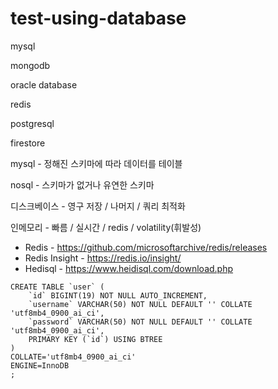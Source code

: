 # test-using-database


mysql

mongodb

oracle database

redis

postgresql

firestore

mysql - 정해진 스키마에 따라 데이터를 테이블

nosql - 스키마가 없거나 유연한 스키마



디스크베이스 - 영구 저장 / 나머지 / 쿼리 최적화

인메모리 - 빠름 / 실시간 / redis / volatility(휘발성)


- Redis - https://github.com/microsoftarchive/redis/releases
- Redis Insight - https://redis.io/insight/
- Hedisql - https://www.heidisql.com/download.php


```
CREATE TABLE `user` (
	`id` BIGINT(19) NOT NULL AUTO_INCREMENT,
	`username` VARCHAR(50) NOT NULL DEFAULT '' COLLATE 'utf8mb4_0900_ai_ci',
	`password` VARCHAR(50) NOT NULL DEFAULT '' COLLATE 'utf8mb4_0900_ai_ci',
	PRIMARY KEY (`id`) USING BTREE
)
COLLATE='utf8mb4_0900_ai_ci'
ENGINE=InnoDB
;

```
